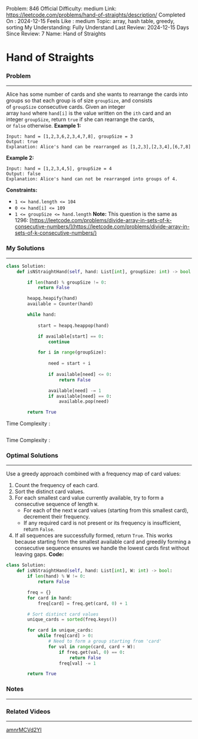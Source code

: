 Problem: 846
Official Difficulty: medium
Link: https://leetcode.com/problems/hand-of-straights/description/
Completed On : 2024-12-15
Feels Like : medium
Topic: array, hash table, greedy, sorting
My Understanding: Fully Understand
Last Review: 2024-12-15
Days Since Review: 7
Name: Hand of Straights

# Hand of Straights
### Problem
___
Alice has some number of cards and she wants to rearrange the cards into groups so that each group is of size `groupSize`, and consists of `groupSize` consecutive cards.
Given an integer array `hand` where `hand[i]` is the value written on the `ith` card and an integer `groupSize`, return `true` if she can rearrange the cards, or `false` otherwise.
**Example 1:**
```plain text
Input: hand = [1,2,3,6,2,3,4,7,8], groupSize = 3
Output: true
Explanation: Alice's hand can be rearranged as [1,2,3],[2,3,4],[6,7,8]
```
**Example 2:**
```plain text
Input: hand = [1,2,3,4,5], groupSize = 4
Output: false
Explanation: Alice's hand can not be rearranged into groups of 4.
```
**Constraints:**
- `1 <= hand.length <= 104`
- `0 <= hand[i] <= 109`
- `1 <= groupSize <= hand.length`
**Note:** This question is the same as 1296: [https://leetcode.com/problems/divide-array-in-sets-of-k-consecutive-numbers/](https://leetcode.com/problems/divide-array-in-sets-of-k-consecutive-numbers/)
### My Solutions
___
```python
class Solution:
    def isNStraightHand(self, hand: List[int], groupSize: int) -> bool:

        if len(hand) % groupSize != 0:
            return False

        heapq.heapify(hand)
        available = Counter(hand)

        while hand:
            
            start = heapq.heappop(hand)

            if available[start] == 0:
                continue

            for i in range(groupSize):
                
                need = start + i
                
                if available[need] <= 0:
                    return False

                available[need] -= 1
                if available[need] == 0:
                    available.pop(need)

        return True
```

Time Complexity :
```python

```

Time Complexity : 
### Optimal Solutions
___
Use a greedy approach combined with a frequency map of card values:
1. Count the frequency of each card.
2. Sort the distinct card values.
3. For each smallest card value currently available, try to form a consecutive sequence of length `W`.
	- For each of the next `W` card values (starting from this smallest card), decrement their frequency.
	- If any required card is not present or its frequency is insufficient, return `False`.
4. If all sequences are successfully formed, return `True`.
This works because starting from the smallest available card and greedily forming a consecutive sequence ensures we handle the lowest cards first without leaving gaps.
**Code:**
```python
class Solution:
    def isNStraightHand(self, hand: List[int], W: int) -> bool:
        if len(hand) % W != 0:
            return False

        freq = {}
        for card in hand:
            freq[card] = freq.get(card, 0) + 1

        # Sort distinct card values
        unique_cards = sorted(freq.keys())

        for card in unique_cards:
            while freq[card] > 0:
                # Need to form a group starting from 'card'
                for val in range(card, card + W):
                    if freq.get(val, 0) == 0:
                        return False
                    freq[val] -= 1

        return True

```
### Notes
___
 
### Related Videos 
___
[amnrMCVd2YI](https://youtu.be/amnrMCVd2YI)